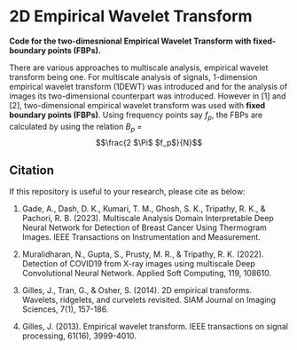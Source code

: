 # 2D Empirical Wavelet Transform

**Code for the two-dimesnional Empirical Wavelet Transform with fixed-boundary points (FBPs).**

There are various approaches to multiscale analysis, empirical wavelet transform being one. For multiscale analysis of signals, 1-dimension empirical wavelet transform (1DEWT) was introduced and for the analysis of images its two-dimensional counterpart was introduced. However in [1] and [2], two-dimensional empirical wavelet transform was used with **fixed boundary points (FBPs)**. Using frequency points say $f_p$, the FBPs are calculated by using the relation $B_p$ = $$\frac{2 $\Pi$ $f_p$}{N}$$

## Citation
If this repository is useful to your research, please cite as below:

1. Gade, A., Dash, D. K., Kumari, T. M., Ghosh, S. K., Tripathy, R. K., & Pachori, R. B. (2023). Multiscale Analysis Domain Interpretable Deep Neural Network for Detection of Breast Cancer Using Thermogram Images. IEEE Transactions on Instrumentation and Measurement.

2. Muralidharan, N., Gupta, S., Prusty, M. R., & Tripathy, R. K. (2022). Detection of COVID19 from X-ray images using multiscale Deep Convolutional Neural Network. Applied Soft Computing, 119, 108610.

3. Gilles, J., Tran, G., & Osher, S. (2014). 2D empirical transforms. Wavelets, ridgelets, and curvelets revisited. SIAM Journal on Imaging Sciences, 7(1), 157-186.

4. Gilles, J. (2013). Empirical wavelet transform. IEEE transactions on signal processing, 61(16), 3999-4010.

